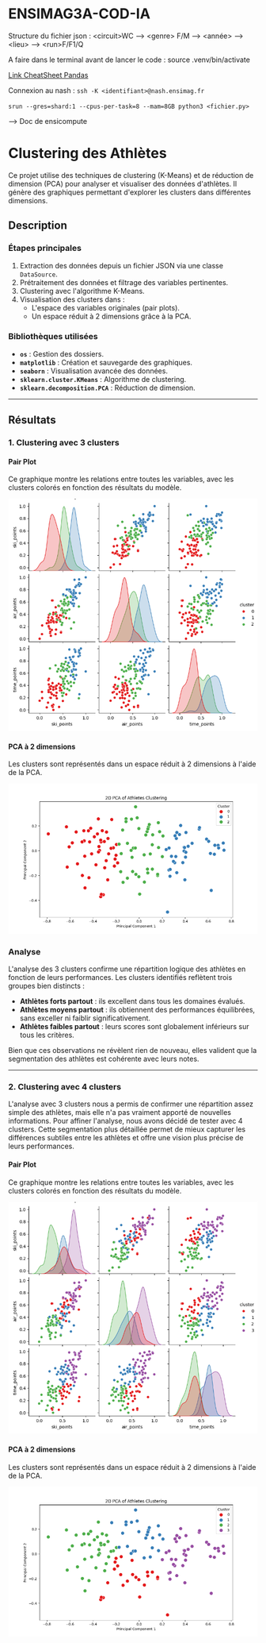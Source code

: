 # ENSIMAG3A-COD-IA

Structure du fichier json :  \<circuit\>WC --> \<genre\> F/M --> \<année\> --> \<lieu\> --> \<run\>F/F1/Q

A faire dans le terminal avant de lancer le code : source .venv/bin/activate

[Link CheatSheet Pandas](https://pandas.pydata.org/Pandas_Cheat_Sheet.pdf)

Connexion au nash : `ssh -K <identifiant>@nash.ensimag.fr`

`srun --gres=shard:1 --cpus-per-task=8 --mam=8GB python3 <fichier.py>`

--> Doc de ensicompute


# Clustering des Athlètes

Ce projet utilise des techniques de clustering (K-Means) et de réduction de dimension (PCA) pour analyser et visualiser des données d'athlètes. Il génère des graphiques permettant d'explorer les clusters dans différentes dimensions.

## Description

### Étapes principales
1. Extraction des données depuis un fichier JSON via une classe `DataSource`.
2. Prétraitement des données et filtrage des variables pertinentes.
3. Clustering avec l'algorithme K-Means.
4. Visualisation des clusters dans :
   - L'espace des variables originales (pair plots).
   - Un espace réduit à 2 dimensions grâce à la PCA.

### Bibliothèques utilisées
- **`os`** : Gestion des dossiers.
- **`matplotlib`** : Création et sauvegarde des graphiques.
- **`seaborn`** : Visualisation avancée des données.
- **`sklearn.cluster.KMeans`** : Algorithme de clustering.
- **`sklearn.decomposition.PCA`** : Réduction de dimension.

---

## Résultats

### 1. Clustering avec 3 clusters

#### Pair Plot
Ce graphique montre les relations entre toutes les variables, avec les clusters colorés en fonction des résultats du modèle.

![Pair Plot 3 Clusters](lib/etude_clusters/multi_dimensions_cluster_3.png)

#### PCA à 2 dimensions
Les clusters sont représentés dans un espace réduit à 2 dimensions à l'aide de la PCA.

![PCA 2D 3 Clusters](lib/etude_clusters/two_dimensions_cluster_3.png)

### Analyse 

L'analyse des 3 clusters confirme une répartition logique des athlètes en fonction de leurs performances. Les clusters identifiés reflètent trois groupes bien distincts :  
- **Athlètes forts partout** : ils excellent dans tous les domaines évalués.  
- **Athlètes moyens partout** : ils obtiennent des performances équilibrées, sans exceller ni faiblir significativement.  
- **Athlètes faibles partout** : leurs scores sont globalement inférieurs sur tous les critères.  

Bien que ces observations ne révèlent rien de nouveau, elles valident que la segmentation des athlètes est cohérente avec leurs notes.

---

### 2. Clustering avec 4 clusters

L'analyse avec 3 clusters nous a permis de confirmer une répartition assez simple des athlètes, mais elle n'a pas vraiment apporté de nouvelles informations. Pour affiner l'analyse, nous avons décidé de tester avec 4 clusters. Cette segmentation plus détaillée permet de mieux capturer les différences subtiles entre les athlètes et offre une vision plus précise de leurs performances.

#### Pair Plot
Ce graphique montre les relations entre toutes les variables, avec les clusters colorés en fonction des résultats du modèle.

![Pair Plot 4 Clusters](lib/etude_clusters/multi_dimensions_cluster_4.png)

#### PCA à 2 dimensions
Les clusters sont représentés dans un espace réduit à 2 dimensions à l'aide de la PCA.

![PCA 2D 4 Clusters](lib/etude_clusters/two_dimensions_cluster_4.png)
